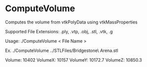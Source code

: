 # ComputeVolume
Computes the volume from vtkPolyData using vtkMassProperties

Supported File Extensions: .ply, .vtp, .obj, .stl, .vtk, .g


Usage:
./ComputeVolume < File Name >



Ex. ./ComputeVolume ../STLFiles/Bridgestone\ Arena.stl

Volume: 10402
    VolumeX: 10157
    VolumeY: 10172.7
    VolumeZ: 10850.3
